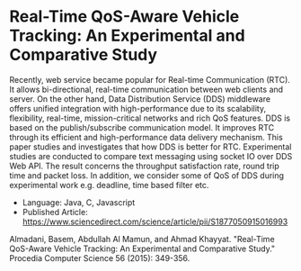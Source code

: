 # Real-Time QoS-Aware Vehicle Tracking: An Experimental and Comparative Study
Recently, web service became popular for Real-time Communication (RTC). It allows bi-directional, real-time communication between web clients and server. On the other hand, Data Distribution Service (DDS) middleware offers unified integration with high-performance due to its scalability, flexibility, real-time, mission-critical networks and rich QoS features. DDS is based on the publish/subscribe communication model. It improves RTC through its efficient and high-performance data delivery mechanism. This paper studies and investigates that how DDS is better for RTC. Experimental studies are conducted to compare text messaging using socket IO over DDS Web API. The result concerns the throughput satisfaction rate, round trip time and packet loss. In addition, we consider some of QoS of DDS during experimental work e.g. deadline, time based filter etc.

* Language: Java, C, Javascript
* Published Article: https://www.sciencedirect.com/science/article/pii/S1877050915016993 

Almadani, Basem, Abdullah Al Mamun, and Ahmad Khayyat. "Real-Time QoS-Aware Vehicle Tracking: An Experimental and Comparative Study." Procedia Computer Science 56 (2015): 349-356. 
